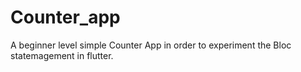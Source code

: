 # Counter_app
A beginner level simple Counter App in order to experiment the Bloc statemagement in flutter.
